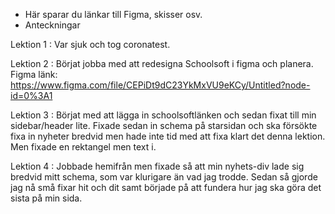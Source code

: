 * Här sparar du länkar till Figma, skisser osv.
* Anteckningar

Lektion 1 : Var sjuk och tog coronatest.

Lektion 2 : Börjat jobba med att redesigna Schoolsoft i figma och planera.
Figma länk: https://www.figma.com/file/CEPiDt9dC23YkMxVU9eKCy/Untitled?node-id=0%3A1

Lektion 3 : Börjat med att lägga in schoolsoftlänken och sedan fixat till min sidebar/header lite. Fixade sedan in schema på starsidan och ska försökte fixa in nyheter bredvid men hade inte tid med att fixa klart det denna lektion. Men fixade en rektangel men text i.

Lektion 4 : Jobbade hemifrån men fixade så att min nyhets-div lade sig bredvid mitt schema, som var klurigare än vad jag trodde. Sedan så gjorde jag nå små fixar hit och dit samt började på att fundera hur jag ska göra det sista på min sida.

